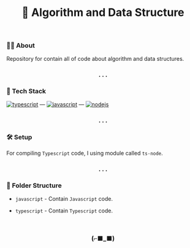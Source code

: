 <h1 align="center">💆 Algorithm and Data Structure</h1>

<br>

### 👨‍💻 About

Repository for contain all of code about algorithm and data structures.

<h3 align="center">. . .</h3>

### 🧰 Tech Stack

[<img alt="typescript" src="https://img.shields.io/badge/TypeScript-007ACC?style=for-the-badge&logo=typescript&logoColor=white" />](https://www.typescriptlang.org/) —
[<img alt="javascript" src="https://img.shields.io/badge/JavaScript-323330?style=for-the-badge&logo=javascript&logoColor=F7DF1E" />](https://developer.mozilla.org/en-US/docs/Web/javascript) —
[<img alt="nodejs" src="https://img.shields.io/badge/Node.js-339933?style=for-the-badge&logo=nodedotjs&logoColor=white" />](https://nodejs.org)

<h3 align="center">. . .</h3>

### 🛠 Setup

For compiling `Typescript` code, I using module called `ts-node`.

<h3 align="center">. . .</h3>

### 📂 Folder Structure

- `javascript` - Contain `Javascript` code.

- `typescript` - Contain `Typescript` code.

<br>
<h3 align="center">(⌐■_■)</h3>
<br>
